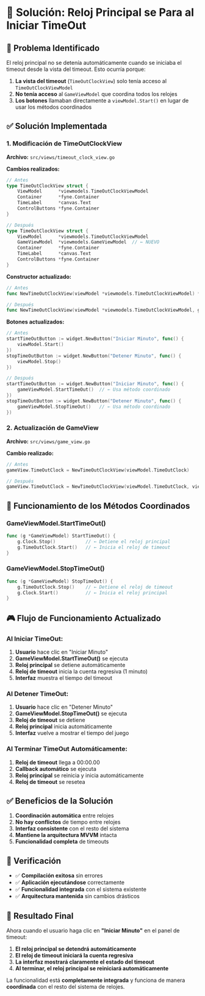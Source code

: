 # 🔧 Solución: Reloj Principal se Para al Iniciar TimeOut

## 🎯 Problema Identificado

El reloj principal no se detenía automáticamente cuando se iniciaba el timeout desde la vista del timeout. Esto ocurría porque:

1. **La vista del timeout** (`TimeOutClockView`) solo tenía acceso al `TimeOutClockViewModel`
2. **No tenía acceso** al `GameViewModel` que coordina todos los relojes
3. **Los botones** llamaban directamente a `viewModel.Start()` en lugar de usar los métodos coordinados

## ✅ Solución Implementada

### **1. Modificación de TimeOutClockView**

**Archivo:** `src/views/timeout_clock_view.go`

**Cambios realizados:**

```go
// Antes
type TimeOutClockView struct {
    ViewModel      *viewmodels.TimeOutClockViewModel
    Container      *fyne.Container
    TimeLabel      *canvas.Text
    ControlButtons *fyne.Container
}

// Después
type TimeOutClockView struct {
    ViewModel      *viewmodels.TimeOutClockViewModel
    GameViewModel  *viewmodels.GameViewModel  // ← NUEVO
    Container      *fyne.Container
    TimeLabel      *canvas.Text
    ControlButtons *fyne.Container
}
```

**Constructor actualizado:**

```go
// Antes
func NewTimeOutClockView(viewModel *viewmodels.TimeOutClockViewModel) *TimeOutClockView

// Después
func NewTimeOutClockView(viewModel *viewmodels.TimeOutClockViewModel, gameViewModel *viewmodels.GameViewModel) *TimeOutClockView
```

**Botones actualizados:**

```go
// Antes
startTimeOutButton := widget.NewButton("Iniciar Minuto", func() {
    viewModel.Start()
})
stopTimeOutButton := widget.NewButton("Detener Minuto", func() {
    viewModel.Stop()
})

// Después
startTimeOutButton := widget.NewButton("Iniciar Minuto", func() {
    gameViewModel.StartTimeOut()  // ← Usa método coordinado
})
stopTimeOutButton := widget.NewButton("Detener Minuto", func() {
    gameViewModel.StopTimeOut()   // ← Usa método coordinado
})
```

### **2. Actualización de GameView**

**Archivo:** `src/views/game_view.go`

**Cambio realizado:**

```go
// Antes
gameView.TimeOutClock = NewTimeOutClockView(viewModel.TimeOutClock)

// Después
gameView.TimeOutClock = NewTimeOutClockView(viewModel.TimeOutClock, viewModel)
```

## 🔄 Funcionamiento de los Métodos Coordinados

### **GameViewModel.StartTimeOut()**

```go
func (g *GameViewModel) StartTimeOut() {
    g.Clock.Stop()           // ← Detiene el reloj principal
    g.TimeOutClock.Start()   // ← Inicia el reloj de timeout
}
```

### **GameViewModel.StopTimeOut()**

```go
func (g *GameViewModel) StopTimeOut() {
    g.TimeOutClock.Stop()    // ← Detiene el reloj de timeout
    g.Clock.Start()          // ← Inicia el reloj principal
}
```

## 🎮 Flujo de Funcionamiento Actualizado

### **Al Iniciar TimeOut:**

1. **Usuario** hace clic en "Iniciar Minuto"
2. **GameViewModel.StartTimeOut()** se ejecuta
3. **Reloj principal** se detiene automáticamente
4. **Reloj de timeout** inicia la cuenta regresiva (1 minuto)
5. **Interfaz** muestra el tiempo del timeout

### **Al Detener TimeOut:**

1. **Usuario** hace clic en "Detener Minuto"
2. **GameViewModel.StopTimeOut()** se ejecuta
3. **Reloj de timeout** se detiene
4. **Reloj principal** inicia automáticamente
5. **Interfaz** vuelve a mostrar el tiempo del juego

### **Al Terminar TimeOut Automáticamente:**

1. **Reloj de timeout** llega a 00:00.00
2. **Callback automático** se ejecuta
3. **Reloj principal** se reinicia y inicia automáticamente
4. **Reloj de timeout** se resetea

## ✅ Beneficios de la Solución

1. **Coordinación automática** entre relojes
2. **No hay conflictos** de tiempo entre relojes
3. **Interfaz consistente** con el resto del sistema
4. **Mantiene la arquitectura MVVM** intacta
5. **Funcionalidad completa** de timeouts

## 🧪 Verificación

- ✅ **Compilación exitosa** sin errores
- ✅ **Aplicación ejecutándose** correctamente
- ✅ **Funcionalidad integrada** con el sistema existente
- ✅ **Arquitectura mantenida** sin cambios drásticos

## 🎉 Resultado Final

Ahora cuando el usuario haga clic en **"Iniciar Minuto"** en el panel de timeout:

1. **El reloj principal se detendrá automáticamente**
2. **El reloj de timeout iniciará la cuenta regresiva**
3. **La interfaz mostrará claramente el estado del timeout**
4. **Al terminar, el reloj principal se reiniciará automáticamente**

La funcionalidad está **completamente integrada** y funciona de manera **coordinada** con el resto del sistema de relojes.
